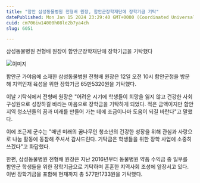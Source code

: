 ```yaml
---
title: "함안 삼성동물병원 전형배 원장, 함안군장학재단에 장학기금 기탁"
datePublished: Mon Jan 15 2024 23:29:40 GMT+0000 (Coordinated Universal Time)
cuid: cm706iw14000h08le2b7ya4ch
slug: 6051

---
```



삼성동물병원 전형배 원장이 함안군장학재단에 장학기금을 기탁했다

![이미지](https://cdn.hashnode.com/res/hashnode/image/upload/v1739260043581/f9071786-c345-4b26-b9c4-ca213a8603c8.jpeg)

함안군 가야읍에 소재한 삼성동물병원 전형배 원장은 12일 오전 10시 함안군청을 방문해 지역인재 육성을 위한 장학기금 65만5320원을 기탁했다.

이날 기탁식에서 전형배 원장은 "어려운 시기에 학생들이 희망을 잃지 않고 건강한 사회구성원으로 성장하길 바라는 마음으로 장학금을 기탁하게 되었다. 적은 금액이지만 함안지역 청소년들의 꿈과 미래를 만들어 가는 데에 조금이나마 도움이 되길 바란다"고 말했다.

이에 조근제 군수는 "매년 미래의 꿈나무인 청소년의 건강한 성장을 위해 관심과 사랑으로 나눔 활동에 동참해 주셔서 감사드린다. 기탁금은 학생들을 위한 장학 사업에 소중히 쓰겠다"고 화답했다.

한편, 삼성동물병원 전형배 원장은 지난 2016년부터 동물병원 약품 수익금 중 일부를 함안군 학생들을 위한 장학기금으로 기탁하며 훈훈한 지역사회 조성에 앞장서고 있다. 이번 장학기금을 포함해 현재까지 총 577만1733원을 기탁했다.